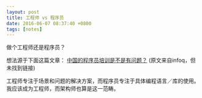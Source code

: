 ```yaml
---
layout: post
title: 工程师 vs 程序员
date: 2016-06-07 08:37:40 +0800
tags: [notes]
---
```


做个工程师还是程序员？

想法源于下面这篇文章：
[中国的程序员培训是不是有问题？](http://www.huxiu.com/article/151214/1.html?f=index_feed_article) (原文来自infoq，但未找到链接)

工程师专注于场景和问题的解决方案，而程序员专注于具体编程语言／库的使用。
我应该成为工程师，而架构师也算是这一范畴。
